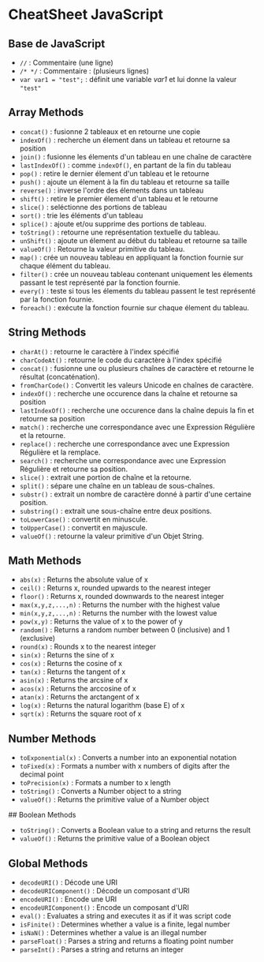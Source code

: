 # CheatSheet JavaScript

## Base de JavaScript
- `//` : Commentaire (une ligne)
- `/* */` : Commentaire : (plusieurs lignes)
- `var var1 = "test";` : définit une variable _var1_ et lui donne la valeur `"test"`

## Array Methods
- `concat()` : fusionne 2 tableaux et en retourne une copie
- `indexOf()` : recherche un élement dans un tableau et retourne sa position
- `join()` : fusionne les élements d'un tableau en une chaîne de caractère
- `lastIndexOf()` : comme `indexOf()`, en partant de la fin du tableau
- `pop()` : retire le dernier élement d'un tableau et le retourne
- `push()` : ajoute un élement à la fin du tableau et retourne sa taille
- `reverse()` : inverse l'ordre des élements dans un tableau
- `shift()` : retire le premier élement d'un tableau et le retourne
- `slice()` : seléctionne des portions de tableau
- `sort()` : trie les éléments d'un tableau
- `splice()` : ajoute et/ou supprime des portions de tableau.
- `toString()` : retourne une représentation textuelle du tableau.
- `unShift()` : ajoute un élement au début du tableau et retourne sa taille
- `valueOf()` : Retourne la valeur primitive du tableau.
- `map()` : crée un nouveau tableau en appliquant la fonction fournie sur chaque élément du tableau.
- `filter()` : crée un nouveau tableau contenant uniquement les élements passant le test représenté par la fonction fournie.
- `every()` : teste si tous les élements du tableau passent le test représenté par la fonction fournie.
- `foreach()` : exécute la fonction fournie sur chaque élement du tableau.

## String Methods
- `charAt()` : retourne le caractère à l'index spécifié
- `charCodeAt()` : retourne le code du caractère à l'index spécifié
- `concat()` : fusionne une ou plusieurs chaînes de caractère et retourne le résultat (concaténation).
- `fromCharCode()` : Convertit les valeurs Unicode en chaînes de caractère.
- `indexOf()` : recherche une occurence dans la chaîne et retourne sa position
- `lastIndexOf()` : recherche une occurence dans la chaîne depuis la fin et retourne sa position
- `match()` : recherche une correspondance avec une Expression Régulière et la retourne.
- `replace()` : recherche une correspondance avec une Expression Régulière et la remplace.
- `search()` : recherche une correspondance avec une Expression Régulière et retourne sa position.
- `slice()` : extrait une portion de chaîne et la retourne.
- `split()` : sépare une chaîne en un tableau de sous-chaînes.
- `substr()` : extrait un nombre de caractère donné à partir d'une certaine position.
- `substring()` : extrait une sous-chaîne entre deux positions.
- `toLowerCase()` : convertit en minuscule.
- `toUpperCase()` : convertit en majuscule.
- `valueOf()` : retourne la valeur primitive d'un Objet String.

## Math Methods
- `abs(x)` : Returns the absolute value of x
- `ceil()` : Returns x, rounded upwards to the nearest integer
- `floor()` : Returns x, rounded downwards to the nearest integer
- `max(x,y,z,...,n)` : Returns the number with the highest value
- `min(x,y,z,...,n)` : Returns the number with the lowest value
- `pow(x,y)` : Returns the value of x to the power of y
- `random()` : Returns a random number between 0 (inclusive) and 1 (exclusive)
- `round(x)` : Rounds x to the nearest integer
- `sin(x)` : Returns the sine of x
- `cos(x)` : Returns the cosine of x
- `tan(x)` : Returns the tangent of x
- `asin(x)` : Returns the arcsine of x
- `acos(x)` : Returns the arccosine of x
- `atan(x)` : Returns the arctangent of x
- `log(x)` : Returns the natural logarithm (base E) of x
- `sqrt(x)` : Returns the square root of x

## Number Methods
- `toExponential(x)` : Converts a number into an exponential notation
- `toFixed(x)` : Formats a number with x numbers of digits after the decimal point
- `toPrecision(x)` : Formats a number to x length
- `toString()` : Converts a Number object to a string
- `valueOf()` : Returns the primitive value of a Number object

## Boolean Methods
- `toString()` : Converts a Boolean value to a string and returns the result
- `valueOf()` : Returns the primitive value of a Boolean object

## Global Methods
- `decodeURI()` : Décode une URI
- `decodeURIComponent()` : Décode un composant d'URI
- `encodeURI()` : Encode une URI
- `encodeURIComponent()` : Encode un composant d'URI
- `eval()` : Evaluates a string and executes it as if it was script code
- `isFinite()` : Determines whether a value is a finite, legal number
- `isNaN()` : Determines whether a value is an illegal number
- `parseFloat()` : Parses a string and returns a floating point number
- `parseInt()` : Parses a string and returns an integer
